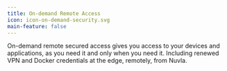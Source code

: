 ```yaml
---
title: On-demand Remote Access
icon: icon-on-demand-security.svg
main-feature: false
---
```


On-demand remote secured access gives you access to your devices and applications, as you need it and only when you need it. Including renewed VPN and Docker credentials at the edge, remotely, from Nuvla.
